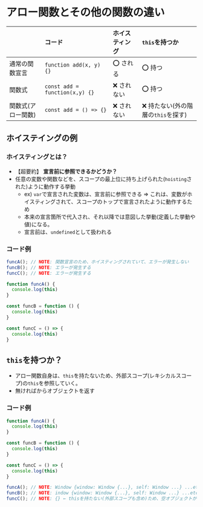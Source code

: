 # アロー関数とその他の関数の違い
| | コード | ホイスティング | `this`を持つか |
|:-----------|:------------|:------------|:------------|
| 通常の関数宣言     | `function add(x, y) {}`  | ⭕️ される    | ⭕️ 持つ |
| 関数式            | `const add = function(x,y) {}`  | ❌ されない  | ⭕️ 持つ |
| 関数式(アロー関数)  | `const add = () => {}`  | ❌ されない  | ❌ 持たない(外の階層の`this`を探す) |

## ホイステイングの例
### ホイスティングとは？
- 【超要約】 **宣言前に参照できるかどうか？**
- 任意の変数や関数などを、スコープの最上位に持ち上げられた(`hoisting`された)ように動作する挙動
  - ex) `var`で宣言された変数は、宣言前に参照できる => これは、変数がホイスティングされて、スコープのトップで宣言されたように動作するため
  - 本来の宣言箇所で代入され、それ以降では意図した挙動(定義した挙動や値)になる。
  - 宣言前は、`undefined`として扱われる

### コード例
```javascript
funcA(); // NOTE: 関数宣言のため、ホイスティングされていて、エラーが発生しない
funcB(); // NOTE: エラーが発生する
funcC(); // NOTE: エラーが発生する

function funcA() {
  console.log(this)
}

const funcB = function () {
  console.log(this)
}

const funcC = () => {
  console.log(this)
}
```

## `this`を持つか？
- アロー関数自身は、`this`を持たないため、外部スコープ(レキシカルスコープ)の`this`を参照していく。
- 無ければからオブジェクトを返す

### コード例
```javascript
function funcA() {
  console.log(this)
}

const funcB = function () {
  console.log(this)
}

const funcC = () => {
  console.log(this)
}

funcA(); // NOTE: Window {window: Window {...}, self: Window ...} ...etc
funcB(); // NOTE: indow {window: Window {...}, self: Window ...} ...etc
funcC(); // NOTE: {} ← thisを持たない(外部スコープも含め)ため、空オブジェクトが返る
```
